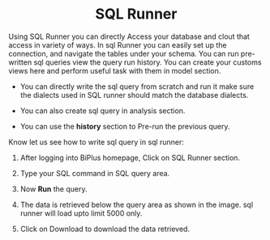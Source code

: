 
<center><h1>SQL Runner </h1></center>

Using SQL Runner you can directly Access your database and clout that access in variety of ways. In sql Runner you can easily set up the connection, and navigate the tables under your schema. You can run pre-written sql queries view the query run history. You can create your customs views here and perform useful task with them in model section.  

- You can directly write the sql query from scratch and run it make sure the dialects used in SQL runner should match the database dialects. 

- You can also create sql query in analysis section. 

- You can use the **history** section to Pre-run the previous query.

Know let us see how to write sql query in sql runner:

1. After logging into BiPlus homepage, Click on SQL Runner section.

2.  Type your SQL command in SQL query area.
3.  Now **Run** the query.
4. The data is retrieved below the query area as shown in the image. sql runner will load upto limit 5000 only.
5. Click on Download to download the data retrieved.
<!--stackedit_data:
eyJoaXN0b3J5IjpbNDA2NzA1NTMzLDQzMTk5NjE3NiwtMTUzMT
A5ODIwMSwtNDEwMDE0Nzc3LC0yMDA3NzQ0MDYyLDEwODA2NDg1
MDUsODU0MjQ2NDI4LC0xNjQ2NTExNTc4LC0yMzE2MzcxNTksNj
YyMDQ3MDg4LC01MTE2MjUzODddfQ==
-->